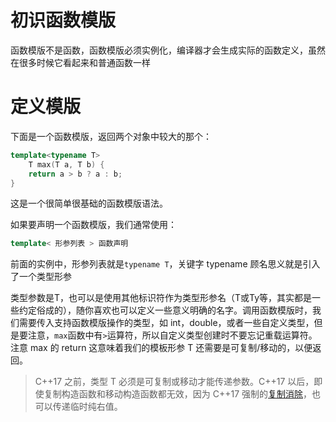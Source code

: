 # 初识函数模版
函数模版不是函数，函数模版必须实例化，编译器才会生成实际的函数定义，虽然在很多时候它看起来和普通函数一样

# 定义模版
下面是一个函数模版，返回两个对象中较大的那个：
```cpp
template<typename T>
    T max(T a, T b) {
	return a > b ? a : b;
}
```
这是一个很简单很基础的函数模版语法。  

如果要声明一个函数模版，我们通常使用：
```cpp
template< 形参列表 > 函数声明
```
前面的实例中，形参列表就是```typename T```，关键字 typename 顾名思义就是引入了一个类型形参  

类型参数是T，也可以是使用其他标识符作为类型形参名（T或Ty等，其实都是一些约定俗成的），随你喜欢也可以定义一些意义明确的名字。调用函数模版时，我们需要传入支持函数模版操作的类型，如 int，double，或者一些自定义类型，但是要注意，```max```函数中有```>```运算符，所以自定义类型创建时不要忘记重载运算符。注意 max 的 return 这意味着我们的模板形参 T 还需要是可复制/移动的，以便返回。  
> C++17 之前，类型 T 必须是可复制或移动才能传递参数。C++17 以后，即使复制构造函数和移动构造函数都无效，因为 C++17 强制的[复制消除](https://zh.cppreference.com/w/cpp/language/copy_elision)，也可以传递临时纯右值。
